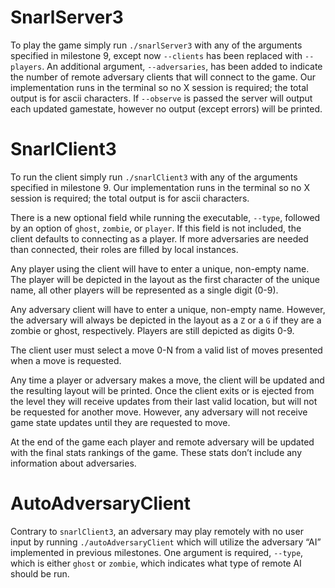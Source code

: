 # SnarlServer3
To play the game simply run `./snarlServer3` with any of the arguments specified in milestone 9, except now `--clients` has been replaced with `--players`.  An additional argument, `--adversaries`, has been added to indicate the number of remote adversary clients that will connect to the game.  Our implementation runs in the terminal so no X session is required; the total output is for ascii characters.  If `--observe` is passed the server will output each updated gamestate, however no output (except errors) will be printed.

# SnarlClient3
To run the client simply run `./snarlClient3` with any of the arguments specified in milestone 9.  Our implementation runs in the terminal so no X session is required; the total output is for ascii characters.

There is a new optional field while running the executable, `--type`, followed by an option of `ghost`, `zombie`, or `player`. If this field is not included, the client defaults to connecting as a player. If more adversaries are needed than connected, their roles are filled by local instances.

Any player using the client will have to enter a unique, non-empty name.  The player will be depicted in the layout as the first character of the unique name, all other players will be represented as a single digit (0-9).

Any adversary client will have to enter a unique, non-empty name.  However, the adversary will always be depicted in the layout as a `Z` or a `G` if they are a zombie or ghost, respectively.  Players are still depicted as digits 0-9.

The client user must select a move 0-N from a valid list of moves presented when a move is requested.

Any time a player or adversary makes a move, the client will be updated and the resulting layout will be printed.  Once the client exits or is ejected from the level they will receive updates from their last valid location, but will not be requested for another move.  However, any adversary will not receive game state updates until they are requested to move.

At the end of the game each player and remote adversary will be updated with the final stats rankings of the game.  These stats don’t include any information about adversaries.

# AutoAdversaryClient
Contrary to `snarlClient3`, an adversary may play remotely with no user input by running `./autoAdversaryClient` which will utilize the adversary “AI” implemented in previous milestones.  One argument is required, `--type`, which is either `ghost` or `zombie`, which indicates what type of remote AI should be run.
